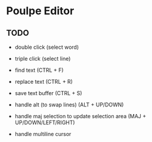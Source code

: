 # Poulpe Editor

## TODO

+ double click (select word)
+ triple click (select line)

+ find text (CTRL + F)
+ replace text (CTRL + R)

+ save text buffer (CTRL + S)

+ handle alt (to swap lines) (ALT + UP/DOWN)
+ handle maj selection to update selection area (MAJ + UP/DOWN/LEFT/RIGHT)

+ handle multiline cursor